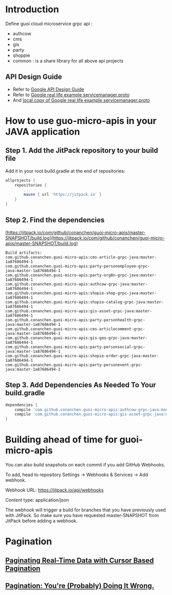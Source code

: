 # Introduction
Define guoi cloud microservice grpc api : 
- authcow
- cms
- gis
- party
- shoppie
- common : is a share library for all above api projects

## API Design Guide
- Refer to [Google API Design Guide](https://cloud.google.com/apis/design/) 
- Refer to  [Google real life example servicemanager.proto](https://github.com/googleapis/googleapis/blob/master/google/api/servicemanagement/v1/servicemanager.proto)
- And [local copy of Google real life example servicemanager.proto](apiexample.txt)


# How to use guo-micro-apis in your JAVA application 
## Step 1. Add the JitPack repository to your build file
Add it in your root build.gradle at the end of repositories:
```gradle
allprojects {
    repositories {
        ...
        maven { url 'https://jitpack.io' }
    }
}
```
	
## Step 2. Find the dependencies
[https://jitpack.io/com/github/conanchen/guoi-micro-apis/master-SNAPSHOT/build.log](https://jitpack.io/com/github/conanchen/guoi-micro-apis/master-SNAPSHOT/build.log)
```angular2html
Build artifacts:
com.github.conanchen.guoi-micro-apis:cms-article-grpc-java:master-1a87686494-1
com.github.conanchen.guoi-micro-apis:party-personemployee-grpc-java:master-1a87686494-1
com.github.conanchen.guoi-micro-apis:party-org8n-grpc-java:master-1a87686494-1
com.github.conanchen.guoi-micro-apis:authcow-grpc-java:master-1a87686494-1
com.github.conanchen.guoi-micro-apis:shopie-shop-grpc-java:master-1a87686494-1
com.github.conanchen.guoi-micro-apis:shopie-catalog-grpc-java:master-1a87686494-1
com.github.conanchen.guoi-micro-apis:gis-asset-grpc-java:master-1a87686494-1
com.github.conanchen.guoi-micro-apis:party-personhealth-grpc-java:master-1a87686494-1
com.github.conanchen.guoi-micro-apis:cms-articlecomment-grpc-java:master-1a87686494-1
com.github.conanchen.guoi-micro-apis:gis-geo-grpc-java:master-1a87686494-1
com.github.conanchen.guoi-micro-apis:party-personsocial-grpc-java:master-1a87686494-1
com.github.conanchen.guoi-micro-apis:shopie-order-grpc-java:master-1a87686494-1
com.github.conanchen.guoi-micro-apis:party-personevent-grpc-java:master-1a87686494-1
```
## Step 3. Add Dependencies As Needed To Your build.gradle
```gradle
dependencies {
    compile 'com.github.conanchen.guoi-micro-apis:authcow-grpc-java:master-SNAPSHOT'
    compile 'com.github.conanchen.guoi-micro-apis:gis-asset-grpc-java:master-SNAPSHOT'
}
```
	
# Building ahead of time for guoi-micro-apis 
You can also build snapshots on each commit if you add GitHub Webhooks.

To add, head to repository Settings -> Webhooks & Services -> Add webhook.

Webhook URL: https://jitpack.io/api/webhooks

Content type: application/json

The webhook will trigger a build for branches that you have previously used with JitPack. So make sure you have requested master-SNAPSHOT from JitPack before adding a webhook.


# Pagination
## [Paginating Real-Time Data with Cursor Based Pagination](https://www.sitepoint.com/paginating-real-time-data-cursor-based-pagination/)
## [Pagination: You're (Probably) Doing It Wrong.](https://coderwall.com/p/lkcaag/pagination-you-re-probably-doing-it-wrong)
